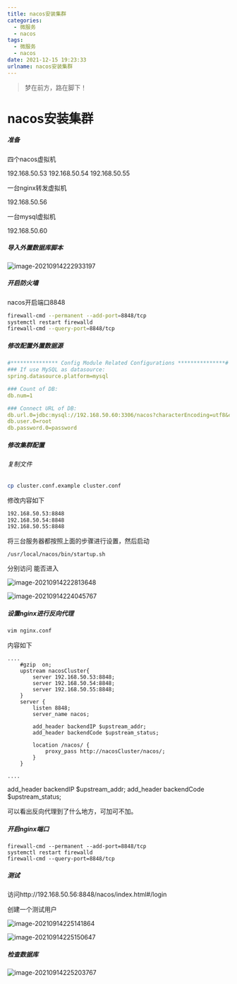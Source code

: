 ```yaml
---
title: nacos安装集群
categories:
  - 微服务
  - nacos
tags:
  - 微服务
  - nacos
date: 2021-12-15 19:23:33
urlname: nacos安装集群
---
```


> 梦在前方，路在脚下！



# nacos安装集群

##### 准备

四个nacos虚拟机

192.168.50.53
192.168.50.54
192.168.50.55

一台nginx转发虚拟机

192.168.50.56

一台mysql虚拟机

192.168.50.60

##### 导入外置数据库脚本

![image-20210914222933197](https://boot-generate.oss-cn-chengdu.aliyuncs.com/img/image-20210914222933197.png)

##### 开启防火墙

nacos开启端口8848

```sh
firewall-cmd --permanent --add-port=8848/tcp
systemctl restart firewalld
firewall-cmd --query-port=8848/tcp
```

##### 修改配置外置数据源

```yaml
#*************** Config Module Related Configurations ***************#
### If use MySQL as datasource:
spring.datasource.platform=mysql

### Count of DB:
db.num=1

### Connect URL of DB:
db.url.0=jdbc:mysql://192.168.50.60:3306/nacos?characterEncoding=utf8&connectTimeout=1000&socketTimeout=3000&autoReconnect=true&useUnicode=true&useSSL=false&serverTimezone=UTC
db.user.0=root
db.password.0=password

```

##### 修改集群配置

###### 复制文件

```sh
cp cluster.conf.example cluster.conf
```

修改内容如下

```sh
192.168.50.53:8848
192.168.50.54:8848
192.168.50.55:8848
```

将三台服务器都按照上面的步骤进行设置，然后启动

```shell
/usr/local/nacos/bin/startup.sh
```

分别访问 能否进入

![image-20210914222813648](https://boot-generate.oss-cn-chengdu.aliyuncs.com/img/image-20210914222813648.png)

![image-20210914224045767](https://boot-generate.oss-cn-chengdu.aliyuncs.com/img/image-20210914224045767.png)

##### 设置nginx进行反向代理

```sh
vim nginx.conf
```

内容如下

```
....
    #gzip  on;
    upstream nacosCluster{
        server 192.168.50.53:8848;
        server 192.168.50.54:8848;
        server 192.168.50.55:8848;
    }
    server {
        listen 8848;
        server_name nacos;
        
        add_header backendIP $upstream_addr;
        add_header backendCode $upstream_status;

        location /nacos/ {
            proxy_pass http://nacosCluster/nacos/;
        }
    }

....
```

add_header backendIP $upstream_addr;
add_header backendCode $upstream_status;

可以看出反向代理到了什么地方，可加可不加。

##### 开启nginx端口

```
firewall-cmd --permanent --add-port=8848/tcp
systemctl restart firewalld
firewall-cmd --query-port=8848/tcp
```

##### 测试

访问http://192.168.50.56:8848/nacos/index.html#/login

创建一个测试用户

![image-20210914225141864](https://boot-generate.oss-cn-chengdu.aliyuncs.com/img/image-20210914225141864.png)

![image-20210914225150647](https://boot-generate.oss-cn-chengdu.aliyuncs.com/img/image-20210914225150647.png)

##### 检查数据库

![image-20210914225203767](https://boot-generate.oss-cn-chengdu.aliyuncs.com/img/image-20210914225203767.png)

